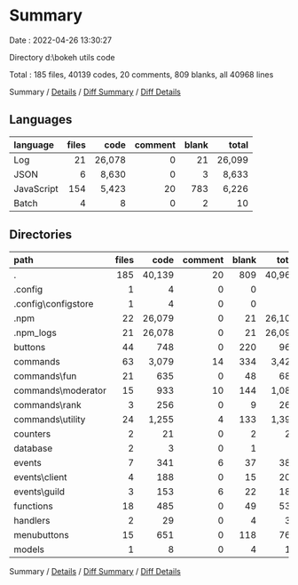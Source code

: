 # Summary

Date : 2022-04-26 13:30:27

Directory d:\bokeh utils code

Total : 185 files,  40139 codes, 20 comments, 809 blanks, all 40968 lines

Summary / [Details](details.md) / [Diff Summary](diff.md) / [Diff Details](diff-details.md)

## Languages
| language | files | code | comment | blank | total |
| :--- | ---: | ---: | ---: | ---: | ---: |
| Log | 21 | 26,078 | 0 | 21 | 26,099 |
| JSON | 6 | 8,630 | 0 | 3 | 8,633 |
| JavaScript | 154 | 5,423 | 20 | 783 | 6,226 |
| Batch | 4 | 8 | 0 | 2 | 10 |

## Directories
| path | files | code | comment | blank | total |
| :--- | ---: | ---: | ---: | ---: | ---: |
| . | 185 | 40,139 | 20 | 809 | 40,968 |
| .config | 1 | 4 | 0 | 0 | 4 |
| .config\configstore | 1 | 4 | 0 | 0 | 4 |
| .npm | 22 | 26,079 | 0 | 21 | 26,100 |
| .npm\_logs | 21 | 26,078 | 0 | 21 | 26,099 |
| buttons | 44 | 748 | 0 | 220 | 968 |
| commands | 63 | 3,079 | 14 | 334 | 3,427 |
| commands\fun | 21 | 635 | 0 | 48 | 683 |
| commands\moderator | 15 | 933 | 10 | 144 | 1,087 |
| commands\rank | 3 | 256 | 0 | 9 | 265 |
| commands\utility | 24 | 1,255 | 4 | 133 | 1,392 |
| counters | 2 | 21 | 0 | 2 | 23 |
| database | 2 | 3 | 0 | 1 | 4 |
| events | 7 | 341 | 6 | 37 | 384 |
| events\client | 4 | 188 | 0 | 15 | 203 |
| events\guild | 3 | 153 | 6 | 22 | 181 |
| functions | 18 | 485 | 0 | 49 | 534 |
| handlers | 2 | 29 | 0 | 4 | 33 |
| menubuttons | 15 | 651 | 0 | 118 | 769 |
| models | 1 | 8 | 0 | 4 | 12 |

Summary / [Details](details.md) / [Diff Summary](diff.md) / [Diff Details](diff-details.md)